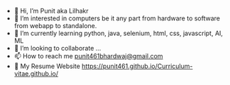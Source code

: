 - 👋 Hi, I’m Punit aka Lilhakr
- 👀 I’m interested in computers be it any part from hardware to software from webapp to standalone. 
- 🌱 I’m currently learning python, java, selenium, html, css, javascript, AI, ML
- 💞️ I’m looking to collaborate ...
- 📫 How to reach me punit461bhardwaj@gmail.com
- 🧭 My Resume Website https://punit461.github.io/Curriculum-vitae.github.io/ 

<!---
punit461/punit461 is a ✨ special ✨ repository because its `README.md` (this file) appears on your GitHub profile.
You can click the Preview link to take a look at your changes.
--->
